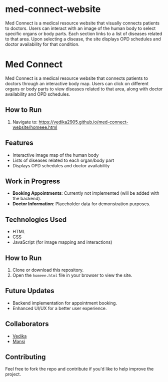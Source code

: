 # med-connect-website
Med Connect is a medical resource website that visually connects patients to doctors. Users can interact with an image of the human body to select specific organs or body parts. Each section links to a list of diseases related to that area. Upon selecting a disease, the site displays OPD schedules and doctor availability for that condition.
# Med Connect

Med Connect is a medical resource website that connects patients to doctors through an interactive body map. Users can click on different organs or body parts to view diseases related to that area, along with doctor availability and OPD schedules.


## How to Run
1. Navigate to:
   https://vedika2905.github.io/med-connect-website/homeee.html

   
## Features
- Interactive image map of the human body
- Lists of diseases related to each organ/body part
- Displays OPD schedules and doctor availability

## Work in Progress
- **Booking Appointments**: Currently not implemented (will be added with the backend).
- **Doctor Information**: Placeholder data for demonstration purposes.
  

## Technologies Used
- HTML
- CSS
- JavaScript (for image mapping and interactions)

## How to Run
1. Clone or download this repository.
2. Open the `homeee.html` file in your browser to view the site.

## Future Updates
- Backend implementation for appointment booking.
- Enhanced UI/UX for a better user experience.

## Collaborators
- [Vedika](https://github.com/vedika2905)
- [Mansi ](https://github.com/mansi1122006)

## Contributing
Feel free to fork the repo and contribute if you'd like to help improve the project.


